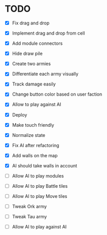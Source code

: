 # TODO

- [x] Fix drag and drop
- [x] Implement drag and drop from cell
- [x] Add module connectors
- [x] Hide draw pile
- [x] Create two armies
- [x] Differentiate each army visually
- [x] Track damage easily
- [x] Change button color based on user faction
- [x] Allow to play against AI
- [x] Deploy
- [x] Make touch friendly
- [x] Normalize state
- [x] Fix AI after refactoring
- [x] Add walls on the map
- [x] AI should take walls in account

- [ ] Allow AI to play modules
- [ ] Allow AI to play Battle tiles
- [ ] Allow AI to play Move tiles
- [ ] Tweak Ork army
- [ ] Tweak Tau army
- [ ] Allow AI to play against AI